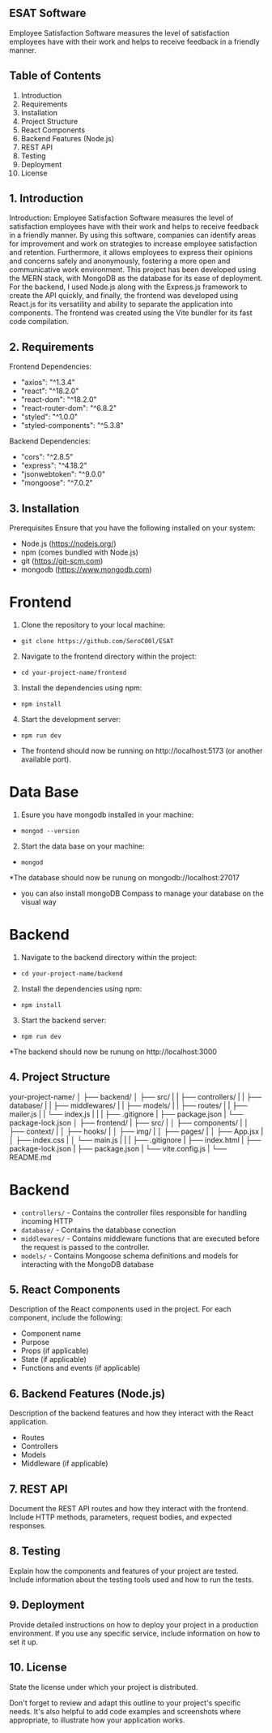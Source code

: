 ## ESAT Software

Employee Satisfaction Software measures the level of satisfaction employees have with their work and helps to receive feedback in a friendly manner.

## Table of Contents
1. Introduction
2. Requirements
3. Installation
4. Project Structure
5. React Components
6. Backend Features (Node.js)
7. REST API
8. Testing
9. Deployment
10. License

## 1. Introduction

Introduction: Employee Satisfaction Software measures the level of satisfaction employees have with their work and helps to receive feedback in a friendly manner. By using this software, companies can identify areas for improvement and work on strategies to increase employee satisfaction and retention. Furthermore, it allows employees to express their opinions and concerns safely and anonymously, fostering a more open and communicative work environment. This project has been developed using the MERN stack, with MongoDB as the database for its ease of deployment. For the backend, I used Node.js along with the Express.js framework to create the API quickly, and finally, the frontend was developed using React.js for its versatility and ability to separate the application into components. The frontend was created using the Vite bundler for its fast code compilation.

## 2. Requirements

Frontend Dependencies:

- "axios": "^1.3.4"
- "react": "^18.2.0"
- "react-dom": "^18.2.0"
- "react-router-dom": "^6.8.2"
- "styled": "^1.0.0"
- "styled-components": "^5.3.8"

Backend Dependencies:

- "cors": "^2.8.5"
- "express": "^4.18.2"
- "jsonwebtoken": "^9.0.0"
- "mongoose": "^7.0.2" 

## 3. Installation

Prerequisites
Ensure that you have the following installed on your system:

- Node.js (https://nodejs.org/)
- npm (comes bundled with Node.js)
- git (https://git-scm.com)
- mongodb (https://www.mongodb.com)

# Frontend

1. Clone the repository to your local machine:
  - `git clone https://github.com/SeroC00l/ESAT`
  
2. Navigate to the frontend directory within the project:
  - `cd your-project-name/frontend`
 
3. Install the dependencies using npm:
  - `npm install`

4. Start the development server:
  - `npm run dev`

* The frontend should now be running on http://localhost:5173 (or another available port). 
 
# Data Base

1. Esure you have mongodb installed in your machine:
  - `mongod --version`

2. Start the data base on your machine:
  - `mongod`

 *The database should now be runung on mongodb://localhost:27017
 
 * you can also install mongoDB Compass to manage your database on the visual way

# Backend

1. Navigate to the backend directory within the project:
 - `cd your-project-name/backend`

2. Install the dependencies using npm:
  - `npm install`
 
3. Start the backend server:
  - `npm run dev`

*The backend should now be runung on http://localhost:3000

## 4. Project Structure

your-project-name/
│
├── backend/
│   ├── src/
|   |   ├── controllers/
|   |   ├── database/
|   |   ├── middlewares/
|   |   ├── models/
|   |   ├── routes/
|   |   ├── mailer.js
|   |   └── index.js
|   |
|   ├── .gitignore
|   ├── package.json
|   └── package-lock.json
│
├── frontend/
|   ├── src/
|   │   ├── components/
|   │   ├── context/
|   │   ├── hooks/
|   │   ├── img/
|   │   ├── pages/
|   │   ├── App.jsx
|   │   ├── index.css
|   │   └── main.js
|   |
|   ├── .gitignore
|   ├── index.html
|   ├── package-lock.json
|   ├── package.json
|   └── vite.config.js
|
└── README.md  

# Backend

- `controllers/` - Contains the controller files responsible for handling incoming HTTP
- `database/`  - Contains the databbase conection
- `middlewares/` - Contains middleware functions that are executed before the request is passed to the controller.
- `models/` - Contains Mongoose schema definitions and models for interacting with the MongoDB database

## 5. React Components
Description of the React components used in the project. For each component, include the following:

- Component name
- Purpose
- Props (if applicable)
- State (if applicable)
- Functions and events (if applicable)

## 6. Backend Features (Node.js)
Description of the backend features and how they interact with the React application.

- Routes
- Controllers
- Models
- Middleware (if applicable)

## 7. REST API
Document the REST API routes and how they interact with the frontend. Include HTTP methods, parameters, request bodies, and expected responses.

## 8. Testing
Explain how the components and features of your project are tested. Include information about the testing tools used and how to run the tests.

## 9. Deployment
Provide detailed instructions on how to deploy your project in a production environment. If you use any specific service, include information on how to set it up.

## 10. License
State the license under which your project is distributed.

Don't forget to review and adapt this outline to your project's specific needs. It's also helpful to add code examples and screenshots where appropriate, to illustrate how your application works.
